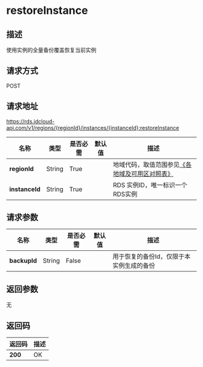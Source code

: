 # restoreInstance


## 描述
使用实例的全量备份覆盖恢复当前实例

## 请求方式
POST

## 请求地址
https://rds.jdcloud-api.com/v1/regions/{regionId}/instances/{instanceId}:restoreInstance

|名称|类型|是否必需|默认值|描述|
|---|---|---|---|---|
|**regionId**|String|True| |地域代码，取值范围参见[《各地域及可用区对照表》](../Enum-Definitions/Regions-AZ.md)|
|**instanceId**|String|True| |RDS 实例ID，唯一标识一个RDS实例|

## 请求参数
|名称|类型|是否必需|默认值|描述|
|---|---|---|---|---|
|**backupId**|String|False| |用于恢复的备份Id，仅限于本实例生成的备份|


## 返回参数
无


## 返回码
|返回码|描述|
|---|---|
|**200**|OK|
